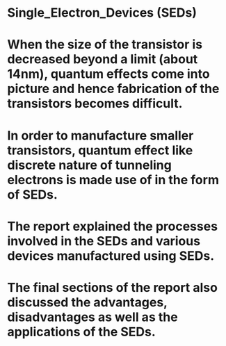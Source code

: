 # Single_Electron_Devices (SEDs)
# When the size of the transistor is decreased beyond a limit (about 14nm), quantum effects come into picture and hence fabrication of the transistors becomes difficult.
# In order to manufacture smaller transistors, quantum effect like discrete nature of tunneling electrons is made use of in the form of SEDs.
# The report explained the processes involved in the SEDs and various devices manufactured using SEDs.
# The final sections of the report also discussed the advantages, disadvantages as well as the applications of the SEDs.
